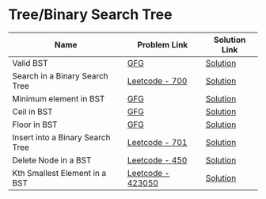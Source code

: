 # Tree/Binary Search Tree


| Name       | Problem Link                       | Solution Link                      |
|--------------------|------------------------------------|-----------------------------------|
| Valid BST          | [GFG](https://www.geeksforgeeks.org/problems/binary-search-trees/1)                | [Solution](https://github.com/moinhameed27/Ultimate-DSA/blob/main/Tree/Binary%20Search%20Tree/Valid%20BST.cpp)              |
| Search in a Binary Search Tree          | [Leetcode - 700](https://leetcode.com/problems/search-in-a-binary-search-tree/description/)                | [Solution](https://github.com/moinhameed27/Ultimate-DSA/blob/main/Tree/Binary%20Search%20Tree/Search%20in%20a%20Binary%20Search%20Tree.cpp)              |
| Minimum element in BST          | [GFG](https://www.geeksforgeeks.org/problems/minimum-element-in-bst/1)                | [Solution](https://github.com/moinhameed27/Ultimate-DSA/blob/main/Tree/Binary%20Search%20Tree/Minimum%20element%20in%20BST.cpp)              |
| Ceil in BST          | [GFG](https://www.geeksforgeeks.org/problems/implementing-ceil-in-bst/1)                | [Solution](https://github.com/moinhameed27/Ultimate-DSA/blob/main/Tree/Binary%20Search%20Tree/Ceil%20in%20BST.cpp)              |
| Floor in BST          | [GFG](https://www.geeksforgeeks.org/problems/floor-in-bst/1)                | [Solution](https://github.com/moinhameed27/Ultimate-DSA/blob/main/Tree/Binary%20Search%20Tree/Floor%20in%20BST.cpp)              |
| Insert into a Binary Search Tree          | [Leetcode - 701](https://leetcode.com/problems/insert-into-a-binary-search-tree/description/)                | [Solution](https://github.com/moinhameed27/Ultimate-DSA/blob/main/Tree/Binary%20Search%20Tree/Insert%20into%20a%20Binary%20Search%20Tree.cpp)              |
| Delete Node in a BST          | [Leetcode - 450](https://leetcode.com/problems/delete-node-in-a-bst/description/)                | [Solution](https://github.com/moinhameed27/Ultimate-DSA/blob/main/Tree/Binary%20Search%20Tree/Delete%20Node%20in%20a%20BST.cpp)              |
| Kth Smallest Element in a BST          | [Leetcode - 423050](https://leetcode.com/problems/kth-smallest-element-in-a-bst/description/)                | [Solution](https://github.com/moinhameed27/Ultimate-DSA/blob/main/Tree/Binary%20Search%20Tree/Kth%20Smallest%20Element%20in%20a%20BST.cpp)              |


